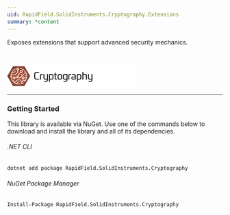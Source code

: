 ```yaml
---
uid: RapidField.SolidInstruments.Cryptography.Extensions
summary: *content
---
```


<!--
Copyright (c) RapidField LLC. Licensed under the MIT License. See LICENSE.txt in the project root for license information.
-->

Exposes extensions that support advanced security mechanics.

<br />

![Cryptography label](../images/Label.Cryptography.300w.png)
- - -

### Getting Started

This library is available via NuGet. Use one of the commands below to download and install the library and all of its dependencies.

###### .NET CLI

```shell
dotnet add package RapidField.SolidInstruments.Cryptography
```

###### NuGet Package Manager

```shell
Install-Package RapidField.SolidInstruments.Cryptography
```